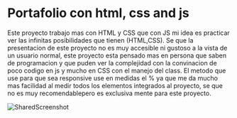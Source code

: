 # Portafolio con html, css and js
Este proyecto trabajo mas con HTML y CSS que con JS mi idea es practicar ver las infinitas posibilidades que tienen (HTML,CSS).
Se que la presentacion de este proyecto no es muy accesible ni gustoso a la vista de un usuario normal, este proyecto esta pensado mas en persona que saben de programacion y que puden ver la complejidad con la convinacion de poco codigo en js y mucho en CSS con el manejo del class.
El metodo que use para que sea responsive use en medidas el % ya que me da mucho mas facilidad al medir todos los elementos integrados al proyecto, se que no es muy recomendablepero es exclusiva mente para este proyecto. 



![SharedScreenshot](https://user-images.githubusercontent.com/80985958/234974141-2942ab89-17bf-4356-b9a4-6f0499f2572b.jpg)
